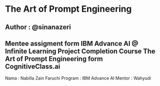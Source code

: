 # The Art of Prompt Engineering
## Author : @sinanazeri

Mentee assigment form IBM Advance AI @ Infinite Learning
Project Completion Course The Art of Prompt Engineering form CognitiveClass.ai
---

Nama : Nabilla Zain Faruchi
Program : IBM Advance AI
Mentor : Wahyudi
